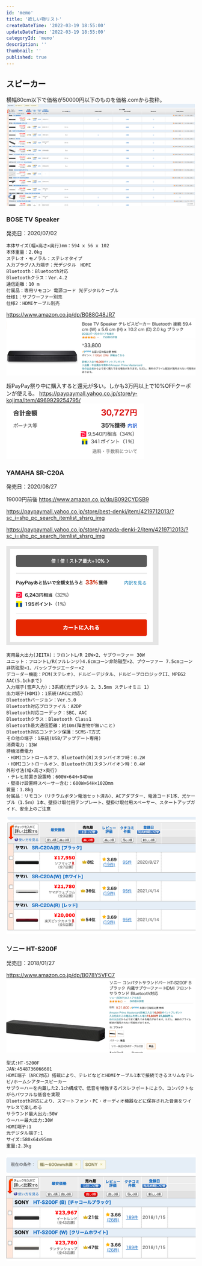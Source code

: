 ```yaml
---
id: 'memo'
title: '欲しい物リスト'
createDateTime: '2022-03-19 18:55:00'
updateDateTime: '2022-03-19 18:55:00'
categoryId: 'memo'
description: ''
thumbnail: ''
published: true
---
```

## スピーカー

横幅80cm以下で価格が50000円以下のものを価格.comから抜粋。
![img_6.png](img_6.png)

### BOSE TV Speaker
発売日：2020/07/02

```
本体サイズ(幅×高さ×奥行)mm：594 x 56 x 102
本体重量：2.0kg
ステレオ・モノラル：ステレオタイプ
入力プラグ/入力端子：光デジタル　HDMI
Bluetooth：Bluetooth対応
Bluetoothクラス：Ver.4.2
通信距離：10 m
付属品：専用リモコン 電源コード 光デジタルケーブル
仕様1：サブウーファー別売
仕様2：HDMIケーブル別売
```
https://www.amazon.co.jp/dp/B088G48JR7
![img_2.png](img_2.png)

超PayPay祭り中に購入すると還元が多い。しかも3万円以上で10%OFFクーポンが使える。
https://paypaymall.yahoo.co.jp/store/y-kojima/item/4969929254795/
![img.png](img.png)


### YAMAHA SR-C20A
発売日：2020/08/27

19000円前後
https://www.amazon.co.jp/dp/B092CYDSB9

https://paypaymall.yahoo.co.jp/store/best-denki/item/4219712013/?sc_i=shp_pc_search_itemlist_shsrg_img

https://paypaymall.yahoo.co.jp/store/yamada-denki-2/item/4219712013/?sc_i=shp_pc_search_itemlist_shsrg_img

![img_1.png](img_1.png)

```
実用最大出力(JEITA)：フロントL/R 20W×2、サブウーファー 30W
ユニット：フロントL/R(フルレンジ)4.6cmコーン非防磁型×2、ブウーファー 7.5cmコーン非防磁型×1、パッシブラジエーター×2
デコーダー機能：PCM(ステレオ)、ドルビーデジタル、ドルビープロロジックII、MPEG2 AAC(5.1chまで)
入力端子(音声入力)：3系統(光デジタル 2、3.5mm ステレオミニ 1)
出力端子(HDMI)：1系統(ARCに対応)
Bluetoothバージョン：Ver.5.0
Bluetooth対応プロファイル：A2DP
Bluetooth対応コーデック：SBC、AAC
Bluetoothクラス：Bluetooth Class1
Bluetooth最大通信距離：約10m(障害物が無いこと)
Bluetooth対応コンテンツ保護：SCMS-T方式
その他の端子：1系統(USB/アップデート専用)
消費電力：13W
待機消費電力
・HDMIコントロールオフ、Bluetooth(R)スタンバイオフ時：0.2W
・HDMIコントロールオン、Bluetooth(R)スタンバイオン時：0.4W
外形寸法(幅×高さ×奥行)
・テレヒ前置き設置時：600W×64H×94Dmm
・壁掛け設置時スペーサー含む：600W×64H×102Dmm
質量：1.8kg
付属品：リモコン（リチウムボタン電池セット済み）、ACアダプター、電源コード1本、光ケーブル（1.5ｍ）1本、壁掛け取付用テンプレート、壁掛け取付用スペーサー、スタートアップガイド、安全上のご注意
```

![img_4.png](img_4.png)

### ソニー HT-S200F
発売日：2018/01/27

https://www.amazon.co.jp/dp/B078Y5VFC7
![img_3.png](img_3.png)

```
型式:HT-S200F
JAN:4548736066601
HDMI端子（ARC対応）搭載により、テレビなどとHDMIケーブル1本で接続できるスリムなテレビ/ホームシアタースピーカー
サブウーハーを内蔵した2.1ch構成で、低音を増強するバスレフポートにより、コンパクトながらパワフルな低音を実現
Bluetooth対応により、スマートフォン・PC・オーディオ機器などに保存された音楽をワイヤレスで楽しめる
サラウンド最大出力:50W
ウーハー最大出力:30W
HDMI端子:1
光デジタル端子:1
サイズ:580x64x95mm
重量:2.3kg
```

![img_5.png](img_5.png)